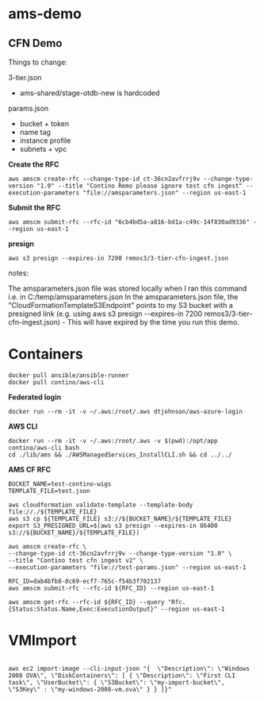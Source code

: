 # ams-demo

## CFN Demo

Things to change:

3-tier.json

- ams-shared/stage-otdb-new is hardcoded


params.json

- bucket + token
- name tag
- instance profile
- subnets + vpc



**Create the RFC**


```
aws amscm create-rfc --change-type-id ct-36cn2avfrrj9v --change-type-version "1.0" --title "Contino Remo please ignore test cfn ingest" --execution-parameters "file://amsparameters.json" --region us-east-1
```

**Submit the RFC**

```
aws amscm submit-rfc --rfc-id "6cb4bd5a-a816-bd1a-c49c-14f830ad9336" --region us-east-1
```


**presign**

```
aws s3 presign --expires-in 7200 remos3/3-tier-cfn-ingest.json
```

notes:

The amsparameters.json file was stored locally when I ran this command i.e. in C:/temp/amsparameters.json
In the amsparameters.json file, the "CloudFormationTemplateS3Endpoint" points to my S3 bucket with a presigned link (e.g. using aws s3 presign --expires-in 7200 remos3/3-tier-cfn-ingest.json) - This will have expired by the time you run this demo.


# Containers

```
docker pull ansible/ansible-runner
docker pull contino/aws-cli
```


**Federated login**

```
docker run --rm -it -v ~/.aws:/root/.aws dtjohnson/aws-azure-login
```

**AWS CLI**

```
docker run --rm -it -v ~/.aws:/root/.aws -v $(pwd):/opt/app contino/aws-cli bash
cd ./lib/ams && ./AWSManagedServices_InstallCLI.sh && cd ../../

```

**AMS CF RFC**

```
BUCKET_NAME=test-contino-wigs
TEMPLATE_FILE=test.json

aws cloudformation validate-template --template-body file://./${TEMPLATE_FILE}
aws s3 cp ${TEMPLATE_FILE} s3://${BUCKET_NAME}/${TEMPLATE_FILE}
export S3_PRESIGNED_URL=$(aws s3 presign --expires-in 86400 s3://${BUCKET_NAME}/${TEMPLATE_FILE})

aws amscm create-rfc \
--change-type-id ct-36cn2avfrrj9v --change-type-version "1.0" \
--title "Contino test cfn ingest v2" \
--execution-parameters "file://test-params.json" --region us-east-1

RFC_ID=dab4bfb8-0c69-ecf7-765c-f54b3f702137
aws amscm submit-rfc --rfc-id ${RFC_ID} --region us-east-1

aws amscm get-rfc --rfc-id ${RFC_ID} --query "Rfc.{Status:Status.Name,Exec:ExecutionOutput}" --region us-east-1

```




# VMImport



```

aws ec2 import-image --cli-input-json "{  \"Description\": \"Windows 2008 OVA\", \"DiskContainers\": [ { \"Description\": \"First CLI task\", \"UserBucket\": { \"S3Bucket\": \"my-import-bucket\", \"S3Key\" : \"my-windows-2008-vm.ova\" } } ]}"

```
